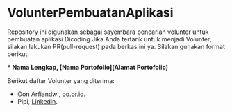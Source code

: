# VolunterPembuatanAplikasi
Repository ini digunakan sebagai sayembara pencarian volunter untuk pembuatan aplikasi Dicoding.Jika Anda tertarik untuk menjadi Volunter, silakan lakukan PR(pull-request) pada berkas ini ya. Silakan gunakan format berikut:

**\* Nama Lengkap, [Nama Portofolio](Alamat Portofolio)**

Berikut daftar Volunter yang diterima:

* Oon Arfiandwi, [oo.or.id](https://oo.or.id).
* Pipi, [Linkedin](https://www.linkedin.com/in/pipi/).
